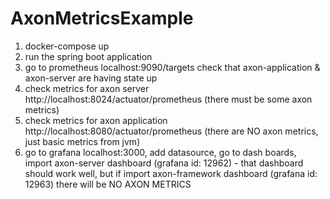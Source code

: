 # AxonMetricsExample

1. docker-compose up
2. run the spring boot application
3. go to prometheus localhost:9090/targets check that axon-application &  axon-server are having state up
4. check metrics for axon server http://localhost:8024/actuator/prometheus (there must be some axon metrics) 
5. check metrics for axon application http://localhost:8080/actuator/prometheus (there are NO axon metrics, just basic metrics from jvm) 
4. go to grafana localhost:3000, add datasource, go to dash boards, import axon-server dashboard (grafana id: 12962) - that dashboard should work well, 
but if import axon-framework dashboard (grafana id: 12963) there will be NO AXON METRICS
